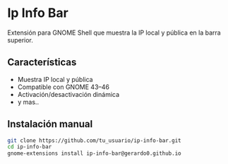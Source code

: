 # Ip Info Bar

Extensión para GNOME Shell que muestra la IP local y pública en la barra superior.

## Características

- Muestra IP local y pública
- Compatible con GNOME 43–46
- Activación/desactivación dinámica
- y mas.. 

## Instalación manual

```bash
git clone https://github.com/tu_usuario/ip-info-bar.git
cd ip-info-bar
gnome-extensions install ip-info-bar@gerardo0.github.io

